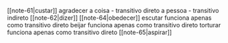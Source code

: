 
[[note-61|custar]]
agradecer
	a coisa - transitivo direto
	a pessoa - transitivo indireto
[[note-62|dizer]]
[[note-64|obedecer]]
escutar
	funciona apenas como transitivo direto
beijar
	funciona apenas como transitivo direto
torturar
	funciona apenas como transitivo direto
[[note-65|aspirar]]

